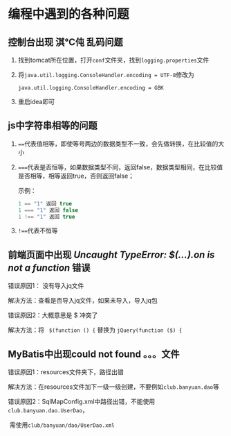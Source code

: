 # 编程中遇到的各种问题

##  控制台出现  淇℃伅  乱码问题

1. 找到tomcat所在位置，打开`conf`文件夹，找到`logging.properties`文件

2. 将`java.util.logging.ConsoleHandler.encoding = UTF-8`修改为

   `java.util.logging.ConsoleHandler.encoding = GBK`

3. 重启idea即可

## js中字符串相等的问题

1. `==`代表值相等，即使等号两边的数据类型不一致，会先做转换，在比较值的大小

2. `===`代表是否恒等，如果数据类型不同，返回false，数据类型相同，在比较值是否相等，相等返回true，否则返回false；

   示例：

   ```js
   1 == "1" 返回 true
   1 === "1" 返回 false
   1 !== "1" 返回 true
   ```
   
3. `!==`代表不恒等

## 前端页面中出现 ***Uncaught TypeError: $(...).on is not a function*** 错误

错误原因1：  没有导入jq文件

解决方法：查看是否导入jq文件，如果未导入，导入jq包

错误原因2：大概意思是 $ 冲突了

解决方法：将 ` $(function () {`  替换为   `jQuery(function ($) {`

## MyBatis中出现could not found 。。。文件

错误原因1：resources文件夹下，路径出错

解决方法：在resources文件加下一级一级创建，不要例如`club.banyuan.dao`等

错误原因2：SqlMapConfig.xml中路径出错，不能使用`club.banyuan.dao.UserDao`，

​	需使用`club/banyuan/dao/UserDao.xml`